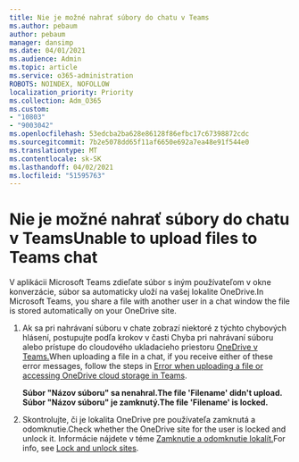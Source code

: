 ```yaml
---
title: Nie je možné nahrať súbory do chatu v Teams
ms.author: pebaum
author: pebaum
manager: dansimp
ms.date: 04/01/2021
ms.audience: Admin
ms.topic: article
ms.service: o365-administration
ROBOTS: NOINDEX, NOFOLLOW
localization_priority: Priority
ms.collection: Adm_O365
ms.custom:
- "10803"
- "9003042"
ms.openlocfilehash: 53edcba2ba628e86128f86efbc17c67398872cdc
ms.sourcegitcommit: 7b2e5078dd65f11af6650e692a7ea48e91f544e0
ms.translationtype: MT
ms.contentlocale: sk-SK
ms.lasthandoff: 04/02/2021
ms.locfileid: "51595763"
---
```

# <a name="unable-to-upload-files-to-teams-chat"></a><span data-ttu-id="de026-102">Nie je možné nahrať súbory do chatu v Teams</span><span class="sxs-lookup"><span data-stu-id="de026-102">Unable to upload files to Teams chat</span></span>

<span data-ttu-id="de026-103">V aplikácii Microsoft Teams zdieľate súbor s iným používateľom v okne konverzácie, súbor sa automaticky uloží na vašej lokalite OneDrive.</span><span class="sxs-lookup"><span data-stu-id="de026-103">In Microsoft Teams, you share a file with another user in a chat window the file is stored automatically on your OneDrive site.</span></span>

1. <span data-ttu-id="de026-104">Ak sa pri nahrávaní súboru v chate zobrazí niektoré z týchto chybových hlásení, postupujte podľa krokov v časti Chyba pri nahrávaní súboru alebo prístupe do cloudového ukladacieho priestoru [OneDrive v Teams.](https://go.microsoft.com/fwlink/?linkid=2156015)</span><span class="sxs-lookup"><span data-stu-id="de026-104">When uploading a file in a chat, if you receive either of these error messages, follow the steps in [Error when uploading a file or accessing OneDrive cloud storage in Teams](https://go.microsoft.com/fwlink/?linkid=2156015).</span></span>
    
    <span data-ttu-id="de026-105">**Súbor "Názov súboru" sa nenahral.**</span><span class="sxs-lookup"><span data-stu-id="de026-105">**The file 'Filename' didn't upload.**</span></span>
    <span data-ttu-id="de026-106">**Súbor "Názov súboru" je zamknutý.**</span><span class="sxs-lookup"><span data-stu-id="de026-106">**The file 'Filename' is locked.**</span></span>

1. <span data-ttu-id="de026-107">Skontrolujte, či je lokalita OneDrive pre používateľa zamknutá a odomknutie.</span><span class="sxs-lookup"><span data-stu-id="de026-107">Check whether the OneDrive site for the user is locked and unlock it.</span></span> <span data-ttu-id="de026-108">Informácie nájdete v téme [Zamknutie a odomknutie lokalít.](https://go.microsoft.com/fwlink/?linkid=2156016)</span><span class="sxs-lookup"><span data-stu-id="de026-108">For info, see [Lock and unlock sites](https://go.microsoft.com/fwlink/?linkid=2156016).</span></span>